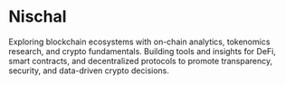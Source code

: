 # Nischal
Exploring blockchain ecosystems with on-chain analytics, tokenomics research, and crypto fundamentals. Building tools and insights for DeFi, smart contracts, and decentralized protocols to promote transparency, security, and data-driven crypto decisions.
